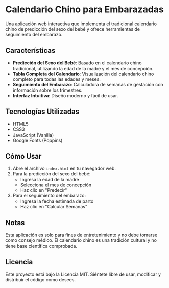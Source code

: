 # Calendario Chino para Embarazadas

Una aplicación web interactiva que implementa el tradicional calendario chino de predicción del sexo del bebé y ofrece herramientas de seguimiento del embarazo.

## Características

- **Predicción del Sexo del Bebé**: Basado en el calendario chino tradicional, utilizando la edad de la madre y el mes de concepción.
- **Tabla Completa del Calendario**: Visualización del calendario chino completo para todas las edades y meses.
- **Seguimiento del Embarazo**: Calculadora de semanas de gestación con información sobre los trimestres.
- **Interfaz Intuitiva**: Diseño moderno y fácil de usar.

## Tecnologías Utilizadas

- HTML5
- CSS3
- JavaScript (Vanilla)
- Google Fonts (Poppins)

## Cómo Usar

1. Abre el archivo `index.html` en tu navegador web.
2. Para la predicción del sexo del bebé:
   - Ingresa la edad de la madre
   - Selecciona el mes de concepción
   - Haz clic en "Predecir"
3. Para el seguimiento del embarazo:
   - Ingresa la fecha estimada de parto
   - Haz clic en "Calcular Semanas"

## Notas

Esta aplicación es solo para fines de entretenimiento y no debe tomarse como consejo médico. El calendario chino es una tradición cultural y no tiene base científica comprobada.

## Licencia

Este proyecto está bajo la Licencia MIT. Siéntete libre de usar, modificar y distribuir el código como desees.